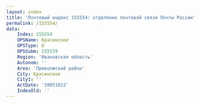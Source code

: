 ```yaml
---
layout: index
title: 'Почтовый индекс 155554: отделение почтовой связи Почты России'
permalink: /155554/
data:
    Index: 155554
    OPSName: Красинское
    OPSType: О
    OPSSubm: 155539
    Region: 'Ивановская область'
    Autonom: ''
    Area: 'Приволжский район'
    City: Красинское
    City1: ''
    ActDate: '20051012'
    IndexOld: ''
---
```

